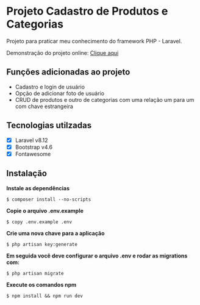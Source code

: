 # Projeto Cadastro de Produtos e Categorias
Projeto para praticar meu conhecimento do framework PHP - Laravel.

Demonstração do projeto online: [Clique aqui](https://appcpc.herokuapp.com/)

## Funções adicionadas ao projeto
 - Cadastro e login de usuário
 - Opção de adicionar foto de usuário
 - CRUD de produtos e outro de categorias com uma relação um para um com chave estrangeira

## Tecnologias utilzadas
- [x] Laravel v8.12
- [x] Bootstrap v4.6
- [x] Fontawesome

## Instalação
**Instale as dependências**

```$ composer install --no-scripts```

**Copie o arquivo .env.example**

```$ copy .env.example .env```

**Crie uma nova chave para a aplicação**

```$ php artisan key:generate```

**Em seguida você deve configurar o arquivo .env e rodar as migrations com:**

```$ php artisan migrate```

**Execute os comandos npm**

```$ npm install && npm run dev```